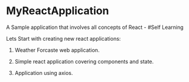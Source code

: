 # MyReactApplication
A Sample application that involves all concepts of React - #Self Learning

Lets Start with creating new react applications:

1. Weather Forcaste web application.

2. Simple react application covering components and state.

3. Application using axios.


<script type="text/javascript" src="https://platform.linkedin.com/badges/js/profile.js" async defer></script>
